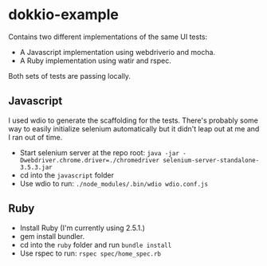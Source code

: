 # dokkio-example

Contains two different implementations of the same UI tests:
- A Javascript implementation using webdriverio and mocha.
- A Ruby implementation using watir and rspec.

Both sets of tests are passing locally.

## Javascript
I used wdio to generate the scaffolding for the tests. There's probably some way
to easily initialize selenium automatically but it didn't leap out at me and I
ran out of time.

- Start selenium server at the repo root: `java -jar -Dwebdriver.chrome.driver=./chromedriver selenium-server-standalone-3.5.3.jar`
- cd into the `javascript` folder
- Use wdio to run: `./node_modules/.bin/wdio wdio.conf.js`

## Ruby
- Install Ruby (I'm currently using 2.5.1.)
- gem install bundler.
- cd into the `ruby` folder and run `bundle install`
- Use rspec to run: `rspec spec/home_spec.rb`
